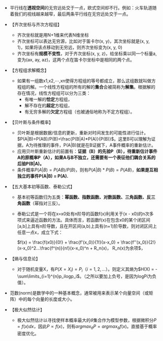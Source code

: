 - 平行线在**透视空间**的无穷远处交于一点，欧式空间却不行。例如：火车轨道随着我们的视线越来越窄，最后两条平行线在无穷远处交于一点。

- 【齐次坐标与齐次方程组】
  - 齐次坐标就是用N+1维来代表N维坐标
  - 齐次坐标可以表达无穷源，比如对于笛卡尔(x, y)，其次坐标就是(x, y, 1)，如果将该点移动到无穷远，则齐次坐标变为(x, y, 0)
  - 齐次坐标有**规模不变性**，对于齐次坐标(x, y, z)，给坐标乘以同一个标量a, 变为(ax, ay, az)，这两个点在笛卡尔坐标中是相同的两个点。

- 【方程组求解概念】
  - 如果有一组数x1,x2,⋯,xn使得方程组的等号都成立，那么这组数就叫做方程组的解。一个线性方程组的所有的解的**集合**会被简称为**解集**。根据解的存在情况，线性方程组可以分为三类：
    - 有唯一解的**恰定**方程组，
    - 解不存在的**超定**方程组，
    - 有无穷多解的**欠定**方程组（也被通俗地称为不定方程组）。

- 【贝叶斯与条件概率】

  - 贝叶斯是根据数据/信息的更新，重新对时间发生的可能性进行估计。$P(A|B)=P(AB)/P(B)=\frac{P(B|A)*P(A)}{P(B)}$。这里B可以理解为证据，A为待推理的事件，P(A|B)就是在B证据下，A事件概率的重新估计。
  - 应用贝叶斯重新估计的前置有：**证据（B）的先验P（B），待重新估计事件A的原概率P（A），如果A与B不独立，还需要有一个表征他们耦合关系的后验P(B|A)。**
  - 条件概率$P(A|B) = P(AB)/P(B)$，则有$P(A|B)*P(B) = P(AB)$，**如果是互相独立的事件P(A|B) = P(A).**

- 【五大基本初等函数、泰勒公式】
  - 基本初等函数归为五类：**幂函数、指数函数、对数函数、三角函数、反三角函数**（幂指对三反）。

  - 泰勒公式是一个将在x=x0处有n阶导的函数f(x)利用关于(x - x0)的n次多项式来逼近函数的方法。具体而言，若函数f(x)在包含x0的某个闭区间[a,b]上具有n阶导数，且在开区间(a,b)上具有(n+1)阶导数，则对闭区间上任意一点x，成立下式：

    $f(x) = \frac{f(x0)}{0!} + \frac{f'(x_0)}{1!}(x-x_0) + \frac{f''(x_0)}{2!}(x-x_0)^2...\frac{f^(n)}{n!}(x-x_0)^n + R_n(x)， R_n(x)为余项$，

- 【熵与信息论】
  - 对于随机变量X，有$P(X = X_i) = P_i （i = 1, 2, ...）$。则定义其熵为$H(X) = -\sum\limits_{i=1}^{n}p_ilogp_i$。（之所以要加上负号，是因为logPi为负值）。

- 范数(norm)是数学中的一种基本概念，通常被用来表示某个向量空间（或矩阵）中的每个向量的长度或大小。

- 【极大似然估计】

  - 极大似然估计以寻找使样本概率最大的$\theta$集合作为模型参数，根据微积分$P=f(x)dx$，因此$P\propto f(x)$，则有$argmax_\theta P=argmax_\theta f(x)$。直接基于概率密度优化。